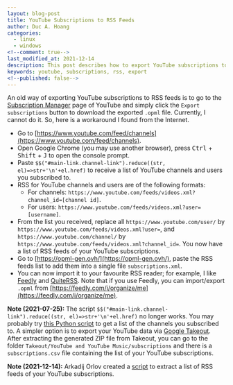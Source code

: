 ```yaml
---
layout: blog-post
title: YouTube Subscriptions to RSS Feeds
author: Duc A. Hoang
categories:
  - linux
  - windows
<!--comment: true-->
last_modified_at: 2021-12-14
description: This post describes how to export YouTube subscriptions to RSS feeds
keywords: youtube, subscriptions, rss, export
<!--published: false-->
---
```


An old way of exporting YouTube subscriptions to RSS feeds is to go to the [Subscription Manager](https://www.youtube.com/subscription_manager) page of YouTube and simply click the `Export subscriptions` button to download the exported `.opml` file.
Currently, I cannot do it.
So, here is a workaround I found from the Internet.

* Go to [https://www.youtube.com/feed/channels](https://www.youtube.com/feed/channels).
* Open Google Chrome (you may use another browser), press <kbd>Ctrl</kbd> + <kbd>Shift</kbd> + <kbd>J</kbd> to open the console prompt.
* Paste `$$("#main-link.channel-link").reduce((str, el)=>str+'\n'+el.href)` to receive a list of YouTube channels and users you subscribed to.
* RSS for YouTube channels and users are of the following formats:
  * For channels: `https://www.youtube.com/feeds/videos.xml?channel_id=[channel id]`.
  * For users: `https://www.youtube.com/feeds/videos.xml?user=[username]`.
* From the list you received, replace all `https://www.youtube.com/user/` by `https://www.youtube.com/feeds/videos.xml?user=`, and `https://www.youtube.com/channel/` by `https://www.youtube.com/feeds/videos.xml?channel_id=`. You now have a list of RSS feeds of your YouTube subscriptions.
* Go to [https://opml-gen.ovh/](https://opml-gen.ovh/), paste the RSS feeds list to add them into a single file `subscriptions.xml`.
* You can now import it to your favourite RSS reader; for example, I like [Feedly](https://feedly.com/) and [QuiteRSS](https://quiterss.org/). Note that if you use Feedly, you can import/export `.opml` from [https://feedly.com/i/organize/me](https://feedly.com/i/organize/me). 

**Note (2021-07-25):** The script `$$("#main-link.channel-link").reduce((str, el)=>str+'\n'+el.href)` no longer works. You may probably try [this Python script](https://stackoverflow.com/a/38825902) to get a list of the channels you subscribed to. A simpler option is to export your YouTube data via [Google Takeout](https://takeout.google.com/). After extracting the generated ZIP file from Takeout, you can go to the folder `Takeout/YouTube and YouTube Music/subscriptions` and there is a `subscriptions.csv` file containing the list of your YouTube subscriptions. 

**Note (2021-12-14):** Arkadij Orlov created a [script](https://gist.github.com/arkov/e8c0d463c9817d4b0b90462992589198) to extract a list of RSS feeds of your YouTube subscriptions.